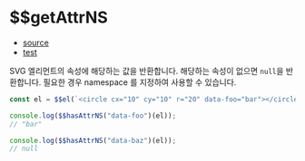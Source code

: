 # \$\$getAttrNS

- [source](./getAttrNS.index.js)
- [test](./getAttrNS.spec.js)

SVG 엘리먼트의 속성에 해당하는 값을 반환합니다. 해당하는 속성이 없으면 `null`을 반환합니다.
필요한 경우 namespace 를 지정하여 사용할 수 있습니다.

```javascript
const el = $$el(`<circle cx="10" cy="10" r="20" data-foo="bar"></circle>`)();

console.log($$hasAttrNS("data-foo")(el));
// "bar"

console.log($$hasAttrNS("data-baz")(el));
// null
```
